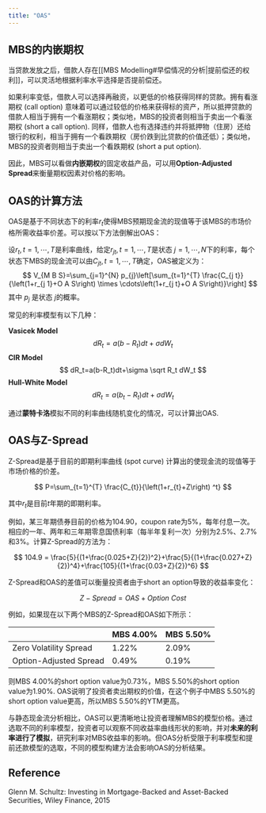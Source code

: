 ```yaml
---
title: "OAS"
---
```


## MBS的内嵌期权

当贷款发放之后，借款人存在[[MBS Modelling#早偿情况的分析|提前偿还的权利]]，可以灵活地根据利率水平选择是否提前偿还。

如果利率变低，借款人可以选择再融资，以更低的价格获得同样的贷款。拥有看涨期权 (call option) 意味着可以通过较低的价格来获得标的资产，所以抵押贷款的借款人相当于拥有一个看涨期权；类似地，MBS的投资者则相当于卖出一个看涨期权 (short a call option). 同样，借款人也有选择违约并将抵押物（住房）还给银行的权利，相当于拥有一个看跌期权（房价跌到比贷款的价值还低）；类似地，MBS的投资者则相当于卖出一个看跌期权 (short a put option). 

因此，MBS可以看做**内嵌期权**的固定收益产品，可以用**Option-Adjusted Spread**来衡量期权因素对价格的影响。

## OAS的计算方法

OAS是基于不同状态下的利率$r_{t}$使得MBS预期现金流的现值等于该MBS的市场价格所需收益率价差。可以按以下方法倒解出OAS：

设$r_{t}, t=1, \cdots, T$是利率曲线，给定$r_{j t}, t=1, \cdots, T$是状态 $j=1, \cdots, N$下的利率，每个状态下MBS的现金流可以由$C_{j t}, t=1, \cdots, T$确定，OAS被定义为：
$$
V_{M B S}=\sum_{j=1}^{N} p_{j}\left[\sum_{t=1}^{T} \frac{C_{j t}}{\left(1+r_{j 1}+O A S\right) \times \cdots\left(1+r_{j t}+O A S\right)}\right]
$$
其中 $p_{j}$ 是状态 $j$的概率。

常见的利率模型有以下几种：

**Vasicek Model**
$$
dR_t=a(b-R_t)dt+\sigma dW_t
$$
**CIR Model**
$$
dR_t=a(b-R_t)dt+\sigma \sqrt R_t dW_t
$$
**Hull-White Model**
$$
dR_t=a(b_t-R_t)dt+\sigma dW_t
$$

通过**蒙特卡洛**模拟不同的利率曲线随机变化的情况，可以计算出OAS.


## OAS与Z-Spread

Z-Spread是基于目前的即期利率曲线 (spot curve) 计算出的使现金流的现值等于市场价格的价差。

$$
P=\sum_{t=1}^{T} \frac{C_{t}}{\left(1+r_{t}+Z\right) ^t}
$$

其中$r_t$是目前$t$年期的即期利率。

例如，某三年期债券目前的价格为104.90，coupon rate为5%，每年付息一次。相应的一年、两年和三年期零息国债利率（每半年复利一次）分别为2.5%、2.7%和3%。计算Z-Spread的方法为：

$$
104.9 = \frac{5}{(1+\frac{0.025+Z}{2})^2}+\frac{5}{(1+\frac{0.027+Z}{2})^4}+\frac{105}{(1+\frac{0.03+Z}{2})^6}
$$


Z-Spread和OAS的差值可以衡量投资者由于short an option导致的收益率变化：

$$
Z-Spread = OAS+Option\ Cost
$$

例如，如果现在以下两个MBS的Z-Spread和OAS如下所示：

| | MBS 4.00% | MBS 5.50%|
|---|---|---|
|Zero Volatility Spread |1.22% |2.09%|
|Option-Adjusted Spread |0.49%| 0.19%|

则MBS 4.00%的short option value为0.73%，MBS 5.50%的short option value为1.90%. OAS说明了投资者卖出期权的价值，在这个例子中MBS 5.50%的short option value更高，所以MBS 5.50%的YTM更高。

与静态现金流分析相比，OAS可以更清晰地让投资者理解MBS的模型价格。通过选取不同的利率模型，投资者可以观察不同收益率曲线形状的影响，并对**未来的利率进行了模拟**，研究利率对MBS收益率的影响。但OAS分析受限于利率模型和提前还款模型的选取，不同的模型构建方法会影响OAS的分析结果。

## Reference

Glenn M. Schultz: Investing in Mortgage-Backed and Asset-Backed Securities, Wiley Finance, 2015